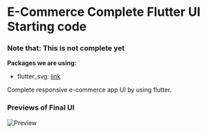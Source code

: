 # E-Commerce Complete Flutter UI Starting code

### Note that: This is not complete yet

**Packages we are using:**

- flutter_svg: [link](https://pub.dev/packages/flutter_svg)

Complete responsive e-commerce app UI by using flutter.

### Previews of Final UI

![Preview](/splash_intro.gif)
